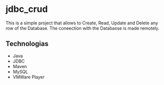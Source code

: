 # jdbc_crud
This is a simple project that allows to Create, Read, Update and Delete any row of the Database. The coneection with the Databasse is made remotely.

## Technologias
- Java
- JDBC
- Maven
- MySQL
- VMWare Player
